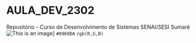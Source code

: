 # AULA_DEV_2302

Repositório - Curso de Desenvolvimento de Sistemas SENAI/SESI Sumaré 
![This is an image](https://myoctocat.com/assets/images/base-octocat.svg)]
`#0969DA`
`rgb(R,G,B)`
